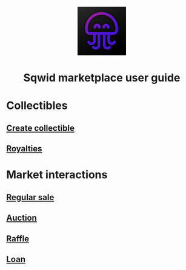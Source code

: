 <p align="center">
	<img alt="Logo" src="./images/logo.png" width="128"/>
	<h1 align="center">Sqwid marketplace user guide</h1>
</p>

# Collectibles

## **[Create collectible](./nfts/create.md#create-collectible)**

## **[Royalties](./nfts/royalties.md#royalties)**

# Market interactions

## **[Regular sale](./market_interaction/regular_sale.md#regular-sale)**

## **[Auction](./market_interaction/auction.md#auction)**

## **[Raffle](./market_interaction/raffle.md#raffle)**

## **[Loan](./market_interaction/loan.md#loan)**

